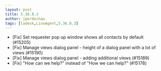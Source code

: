 ```yaml
---
layout: post
title: 5.36.8.3
author: jperdochqu
tags: [ladesk,LiveAgent,5.36.8.3]
---
```


- [Fix] Set requester pop up window shows all contacts by default (#15205)
- [Fix] Manage views dialog panel - height of a dialog panel with a lot of views (#15190)
- [Fix] Manage views dialog panel - adding additional views (#15189)
- [Fix] "How can we help?" instead of "How we can help?" (#15178)
